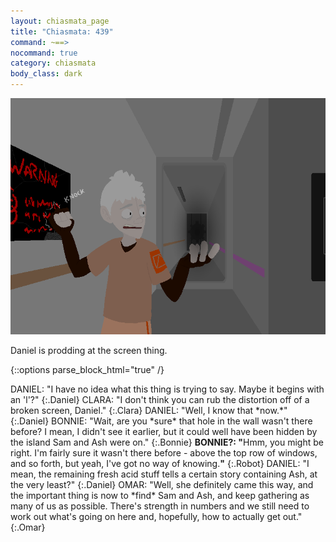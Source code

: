 ```yaml
---
layout: chiasmata_page
title: "Chiasmata: 439"
command: ~==>
nocommand: true
category: chiasmata
body_class: dark
---
```


![439](/chiasmata/images/narrative/437.png)

Daniel is prodding at the screen thing.

{::options parse_block_html="true" /}
<div class="dialogue">
DANIEL: "I have no idea what this thing is trying to say. Maybe it begins with an 'l'?" 
{:.Daniel}
CLARA: "I don't think you can rub the distortion off of a broken screen, Daniel."
{:.Clara}
DANIEL: "Well, I know that *now.*" 
{:.Daniel}
BONNIE: "Wait, are you *sure* that hole in the wall wasn't there before? I mean, I didn't see it earlier, but it could well have been hidden by the island Sam and Ash were on." 
{:.Bonnie}
<b>BONNIE?: "</b><span class="Bonnie">Hmm, you might be right. I'm fairly sure it wasn't there before - above the top row of windows, and so forth, but yeah, I've got no way of knowing.</span><b>"</b> 
{:.Robot}
DANIEL: "I mean, the remaining fresh acid stuff tells a certain story containing Ash, at the very least?" 
{:.Daniel}
OMAR: "Well, she definitely came this way, and the important thing is now to *find* Sam and Ash, and keep gathering as many of us as possible. There's strength in numbers and we still need to work out what's going on here and, hopefully, how to actually get out." 
{:.Omar}
</div>
